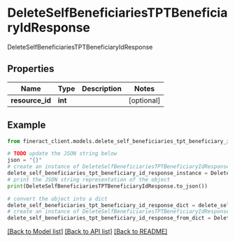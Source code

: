 # DeleteSelfBeneficiariesTPTBeneficiaryIdResponse

DeleteSelfBeneficiariesTPTBeneficiaryIdResponse

## Properties

Name | Type | Description | Notes
------------ | ------------- | ------------- | -------------
**resource_id** | **int** |  | [optional] 

## Example

```python
from fineract_client.models.delete_self_beneficiaries_tpt_beneficiary_id_response import DeleteSelfBeneficiariesTPTBeneficiaryIdResponse

# TODO update the JSON string below
json = "{}"
# create an instance of DeleteSelfBeneficiariesTPTBeneficiaryIdResponse from a JSON string
delete_self_beneficiaries_tpt_beneficiary_id_response_instance = DeleteSelfBeneficiariesTPTBeneficiaryIdResponse.from_json(json)
# print the JSON string representation of the object
print(DeleteSelfBeneficiariesTPTBeneficiaryIdResponse.to_json())

# convert the object into a dict
delete_self_beneficiaries_tpt_beneficiary_id_response_dict = delete_self_beneficiaries_tpt_beneficiary_id_response_instance.to_dict()
# create an instance of DeleteSelfBeneficiariesTPTBeneficiaryIdResponse from a dict
delete_self_beneficiaries_tpt_beneficiary_id_response_from_dict = DeleteSelfBeneficiariesTPTBeneficiaryIdResponse.from_dict(delete_self_beneficiaries_tpt_beneficiary_id_response_dict)
```
[[Back to Model list]](../README.md#documentation-for-models) [[Back to API list]](../README.md#documentation-for-api-endpoints) [[Back to README]](../README.md)


